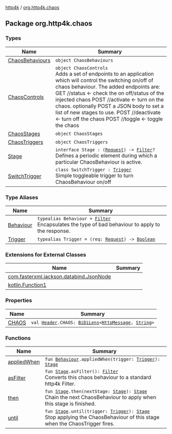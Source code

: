 [http4k](../index.md) / [org.http4k.chaos](./index.md)

## Package org.http4k.chaos

### Types

| Name | Summary |
|---|---|
| [ChaosBehaviours](-chaos-behaviours/index.md) | `object ChaosBehaviours` |
| [ChaosControls](-chaos-controls/index.md) | `object ChaosControls`<br>Adds a set of endpoints to an application which will control the switching on/off of chaos behaviour. The added endpoints are: GET //status &lt;- check the on off/status of the injected chaos POST //activate &lt;- turn on the chaos. optionally POST a JSON body to set a list of new stages to use. POST //deactivate &lt;- turn off the chaos POST //toggle &lt;- toggle the chaos |
| [ChaosStages](-chaos-stages/index.md) | `object ChaosStages` |
| [ChaosTriggers](-chaos-triggers/index.md) | `object ChaosTriggers` |
| [Stage](-stage.md) | `interface Stage : (`[`Request`](../org.http4k.core/-request/index.md)`) -> `[`Filter`](../org.http4k.core/-filter/index.md)`?`<br>Defines a periodic element during which a particular ChaosBehaviour is active. |
| [SwitchTrigger](-switch-trigger/index.md) | `class SwitchTrigger : `[`Trigger`](-trigger.md)<br>Simple toggleable trigger to turn ChaosBehaviour on/off |

### Type Aliases

| Name | Summary |
|---|---|
| [Behaviour](-behaviour.md) | `typealias Behaviour = `[`Filter`](../org.http4k.core/-filter/index.md)<br>Encapsulates the type of bad behaviour to apply to the response. |
| [Trigger](-trigger.md) | `typealias Trigger = (req: `[`Request`](../org.http4k.core/-request/index.md)`) -> `[`Boolean`](https://kotlinlang.org/api/latest/jvm/stdlib/kotlin/-boolean/index.html) |

### Extensions for External Classes

| Name | Summary |
|---|---|
| [com.fasterxml.jackson.databind.JsonNode](com.fasterxml.jackson.databind.-json-node/index.md) |  |
| [kotlin.Function1](kotlin.-function1/index.md) |  |

### Properties

| Name | Summary |
|---|---|
| [CHAOS](-c-h-a-o-s.md) | `val `[`Header`](../org.http4k.lens/-header/index.md)`.CHAOS: `[`BiDiLens`](../org.http4k.lens/-bi-di-lens/index.md)`<`[`HttpMessage`](../org.http4k.core/-http-message/index.md)`, `[`String`](https://kotlinlang.org/api/latest/jvm/stdlib/kotlin/-string/index.html)`>` |

### Functions

| Name | Summary |
|---|---|
| [appliedWhen](applied-when.md) | `fun `[`Behaviour`](-behaviour.md)`.appliedWhen(trigger: `[`Trigger`](-trigger.md)`): `[`Stage`](-stage.md) |
| [asFilter](as-filter.md) | `fun `[`Stage`](-stage.md)`.asFilter(): `[`Filter`](../org.http4k.core/-filter/index.md)<br>Converts this chaos behaviour to a standard http4k Filter. |
| [then](then.md) | `fun `[`Stage`](-stage.md)`.then(nextStage: `[`Stage`](-stage.md)`): `[`Stage`](-stage.md)<br>Chain the next ChaosBehaviour to apply when this stage is finished. |
| [until](until.md) | `fun `[`Stage`](-stage.md)`.until(trigger: `[`Trigger`](-trigger.md)`): `[`Stage`](-stage.md)<br>Stop applying the ChaosBehaviour of this stage when the ChaosTrigger fires. |
